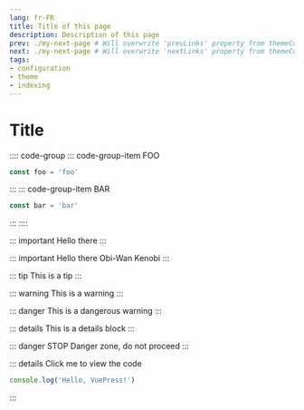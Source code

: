 ```yaml
---
lang: fr-FR
title: Title of this page
description: Description of this page
prev: ./my-next-page # Will overwrite 'prevLinks' property from themeConfig
next: ./my-next-page # Will overwrite 'nextLinks' property from themeConfig
tags:
- configuration
- theme
- indexing
---
```


# Title

:::: code-group
::: code-group-item FOO
```js
const foo = 'foo'
```
:::
::: code-group-item BAR
```js
const bar = 'bar'
```
:::
::::

::: important
Hello there
:::

::: important Hello there
Obi-Wan Kenobi
:::

::: tip
This is a tip
:::

::: warning
This is a warning
:::

::: danger
This is a dangerous warning
:::

::: details
This is a details block
:::

::: danger STOP
Danger zone, do not proceed
:::

::: details Click me to view the code
```js
console.log('Hello, VuePress!')
```
:::